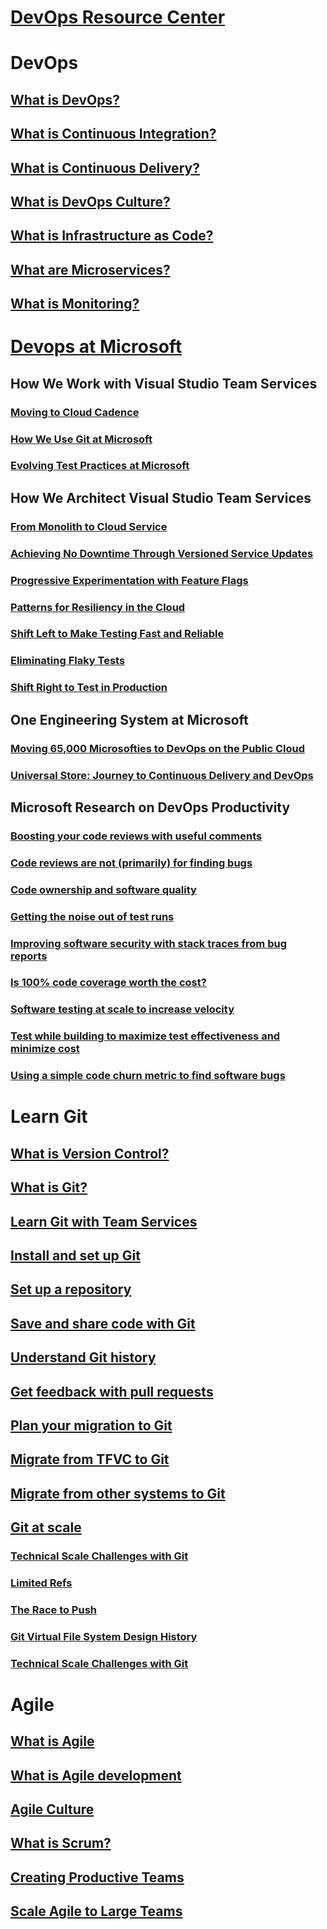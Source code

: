 # [DevOps Resource Center](index.md)

# DevOps
## [What is DevOps?](what-is-devops.md)
## [What is Continuous Integration?](what-is-continuous-integration.md)
## [What is Continuous Delivery?](what-is-continuous-delivery.md)
## [What is DevOps Culture?](what-is-devops-culture.md)
## [What is Infrastructure as Code?](what-is-infrastructure-as-code.md)
## [What are Microservices?](what-are-microservices.md)
## [What is Monitoring?](what-is-monitoring.md)
# [Devops at Microsoft](devops-at-microsoft.md)
## How We Work with Visual Studio Team Services
### [Moving to Cloud Cadence](moving-cloud-cadence.md)
### [How We Use Git at Microsoft](use-git-microsoft.md)
### [Evolving Test Practices at Microsoft](evolving-test-practices-microsoft.md)
## How We Architect Visual Studio Team Services
### [From Monolith to Cloud Service](monolith-cloud-service.md)
### [Achieving No Downtime Through Versioned Service Updates](achieving-no-downtime-versioned-service-updates.md)
### [Progressive Experimentation with Feature Flags](progressive-experimentation-feature-flags.md)
### [Patterns for Resiliency in the Cloud](patterns-resiliency-cloud.md)
### [Shift Left to Make Testing Fast and Reliable](shift-left-make-testing-fast-reliable.md)
### [Eliminating Flaky Tests](eliminating-flaky-tests.md)
### [Shift Right to Test in Production](shift-right-test-production.md)
## One Engineering System at Microsoft
### [Moving 65,000 Microsofties to DevOps on the Public Cloud](moving-65000-microsofties-devops-public-cloud.md)
### [Universal Store: Journey to Continuous Delivery and DevOps](universal-store-journey-continuous-delivery-devops.md)
## Microsoft Research on DevOps Productivity
### [Boosting your code reviews with useful comments](boosting-code-reviews-useful-comments.md)
### [Code reviews are not (primarily) for finding bugs](code-reviews-not-primarily-finding-bugs.md)
### [Code ownership and software quality](code-ownership-software-quality.md)
### [Getting the noise out of test runs](getting-noise-test-runs.md)
### [Improving software security with stack traces from bug reports](improving-software-security-stack-traces-bug-reports.md)
### [Is 100% code coverage worth the cost?](100-code-coverage-worth-cost.md)
### [Software testing at scale to increase velocity](software-testing-scale-increase-velocity.md)
### [Test while building to maximize test effectiveness and minimize cost](test-building-maximize-test-effectiveness-minimize-cost.md)
### [Using a simple code churn metric to find software bugs](using-simple-code-churn-metric-find-software-bugs.md)

# Learn Git
## [What is Version Control?](what-is-version-control.md)
## [What is Git?](what-is-git.md)
## [Learn Git with Team Services](learn-git-with-team-services.md)
## [Install and set up Git](install-and-set-up-git.md)
## [Set up a repository](set-up-a-git-repository.md)
## [Save and share code with Git](git-share-code.md)
## [Understand Git history](understand-git-history.md)
## [Get feedback with pull requests](git-pull-requests.md)
## [Plan your migration to Git](centralized-to-git.md)
## [Migrate from TFVC to Git](migrate-from-tfvc-to-git.md)
## [Migrate from other systems to Git](migrate-other-systems-to-git.md)
## [Git at scale](git-at-scale.md)
### [Technical Scale Challenges with Git](technical-scale-challenges.md)
### [Limited Refs](limited-refs.md)
### [The Race to Push](race-to-push.md)
### [Git Virtual File System Design History](gvfs-design-history.md)
### [Technical Scale Challenges with Git](gvfs-architecture.md)

# Agile
## [What is Agile](what-is-agile.md)
## [What is Agile development](what-is-agile-development.md)
## [Agile Culture](agile-culture.md)
## [What is Scrum?](what-is-scrum.md)
## [Creating Productive Teams](productive-teams.md)
## [Scale Agile to Large Teams](scale-agile-large-teams.md)